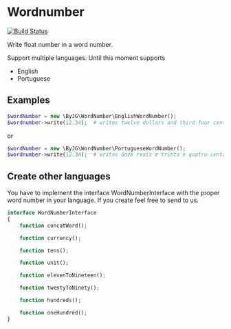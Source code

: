 # Wordnumber

[![Build Status](https://travis-ci.org/byjg/wordnumber.svg?branch=master)](https://travis-ci.org/byjg/wordnumber)

Write float number in a word number.

Support multiple languages. Until this moment supports

 - English
 - Portuguese

## Examples

```php
$wordNumber = new \ByJG\WordNumber\EnglishWordNumber();
$wordnumber->write(12.34);  # writes twelve dollars and third four cents
```

or

```php
$wordNumber = new \ByJG\WordNumber\PortugueseWordNumber();
$wordnumber->write(12.34);  # writes doze reais e trinta e quatro centavos.
```

## Create other languages

You have to implement the interface WordNumberInterface with the proper word number in your language.
If you create feel free to send to us.

```php
interface WordNumberInterface
{
	function concatWord();

	function currency();

	function tens();

	function unit();

	function elevenToNineteen();

	function twentyToNinety();

	function hundreds();

	function oneHundred();
}
```

